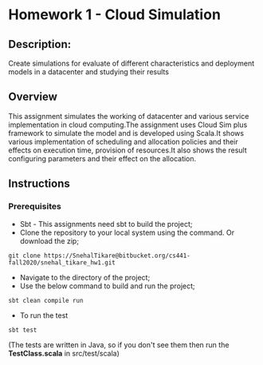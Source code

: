 # Homework 1 - Cloud Simulation
## Description: 
Create simulations for evaluate of different characteristics and deployment models in a datacenter and studying their results

## Overview
This assignment simulates the working of datacenter and various service implementation in cloud computing.The assignment
uses Cloud Sim plus framework to simulate the model and is developed using Scala.It shows various implementation
of scheduling and allocation policies and their effects on execution time, provision of resources.It also shows
the result configuring parameters and their effect on the allocation.

## Instructions
### Prerequisites
- Sbt - This assignments need sbt to build the project;
- Clone the repository to your local system
using the command. Or download the zip;
```
git clone https://SnehalTikare@bitbucket.org/cs441-fall2020/snehal_tikare_hw1.git
```
- Navigate to the directory of the project;
- Use the below command to build and run the project;
```
sbt clean compile run
```
- To run the test 
```
sbt test
```
(The tests are written in Java, so if you don't see them then run the **TestClass.scala** in  src/test/scala)

